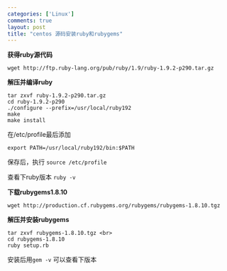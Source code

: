 ```yaml
--- 
categories: ['Linux']
comments: true
layout: post
title: "centos 源码安装ruby和rubygems"
---
```

**获得ruby源代码**
```
wget http://ftp.ruby-lang.org/pub/ruby/1.9/ruby-1.9.2-p290.tar.gz
```

**解压并编译ruby**

```
tar zxvf ruby-1.9.2-p290.tar.gz  
cd ruby-1.9.2-p290
./configure --prefix=/usr/local/ruby192
make
make install
```

在/etc/profile最后添加

`export PATH=/usr/local/ruby192/bin:$PATH`

保存后，执行
`source /etc/profile`

查看下ruby版本
`ruby -v`

**下载rubygems1.8.10**
```
wget http://production.cf.rubygems.org/rubygems/rubygems-1.8.10.tgz
```

**解压并安装rubygems**

```
tar zxvf rubygems-1.8.10.tgz <br>
cd rubygems-1.8.10
ruby setup.rb
```

安装后用`gem -v` 可以查看下版本

